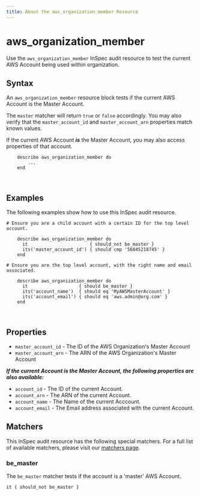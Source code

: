 ```yaml
---
title: About the aws_organization_member Resource
---
```


# aws\_organization\_member

Use the `aws_organization_member` InSpec audit resource to test the current AWS Account being used within organization.

## Syntax

An `aws_organization_member` resource block tests if the current AWS Account is the Master Account.
 
The `master` matcher will return `true` or `false` accordingly. 
You may also verify that the `master_account_id` and `master_account_arn` properties match known values.

If the current AWS Account _**is**_ the Master Account, you may also access properties of that account.
  
        describe aws_organization_member do
            ...
        end
<br>

## Examples

The following examples show how to use this InSpec audit resource.

    # Ensure you are a child account with a certain ID for the top level account.
    
        describe aws_organization_member do
          it                       { should_not be_master }
          its('master_account_id') { should cmp '56845218745' }
        end
    
    # Ensure you are the top level account, with the right name and email associated.
        
        describe aws_organization_member do
          it                   { should be_master }
          its('account_name')  { should eq 'MyAWSMasterAccount' }
          its('account_email') { should eq 'aws.admin@org.com' }
        end

<br>

## Properties

* `master_account_id` - The ID of the AWS Organization's Master Account
* `master_account_arn` - The ARN of the AWS Organization's Master Account

_**If the current Account is the Master Account, the following properties are also available:**_
* `account_id`      - The ID of the current Account.
* `account_arn`     - The ARN of the current Account. 
* `account_name`    - The Name of the current Acccount.
* `account_email`   - The Email address associated with the current Account. 

## Matchers

This InSpec audit resource has the following special matchers. For a full list of available matchers, please visit our [matchers page](https://www.inspec.io/docs/reference/matchers/).

### be\_master

The `be_master` matcher tests if the account is a 'master' AWS Account.

    it { should_not be_master }
